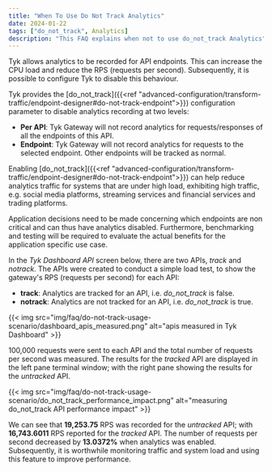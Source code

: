 ```yaml
---
title: "When To Use Do Not Track Analytics"
date: 2024-01-22
tags: ["do_not_track", Analytics]
description: "This FAQ explains when not to use do_not_track Analytics"
---
```


Tyk allows analytics to be recorded for API endpoints. This can increase the CPU load and reduce the RPS (requests per second). Subsequently, it is possible to configure Tyk to disable this behaviour.

Tyk provides the [do_not_track]({{<ref "advanced-configuration/transform-traffic/endpoint-designer#do-not-track-endpoint">}}) configuration parameter to disable analytics recording at two levels:

- **Per API**: Tyk Gateway will not record analytics for requests/responses of all the endpoints of this API.
- **Endpoint**: Tyk Gateway will not record analytics for requests to the selected endpoint. Other endpoints will be tracked as normal.

Enabling [do_not_track]({{<ref "advanced-configuration/transform-traffic/endpoint-designer#do-not-track-endpoint">}}) can help reduce analytics traffic for systems that are under high load, exhibiting high traffic, e.g. social media platforms, streaming services and financial services and trading platforms.

Application decisions need to be made concerning which endpoints are non critical and can thus have analytics disabled. Furthermore, benchmarking and testing will be required to evaluate the actual benefits for the application specific use case.

In the *Tyk Dashboard API* screen below, there are two APIs, *track* and *notrack*. The APIs were created to conduct a simple load test, to show the gateway's RPS (requests per second) for each API:

- **track**: Analytics are tracked for an API, i.e. *do_not_track* is false.
- **notrack**: Analytics are not tracked for an API, i.e. *do_not_track* is true.

{{< img src="img/faq/do-not-track-usage-scenario/dashboard_apis_measured.png" alt="apis measured in Tyk Dashboard" >}}

100,000 requests were sent to each API and the total number of requests per second was measured. The results for the *tracked* API are displayed in the left pane terminal window; with the right pane showing the results for the *untracked* API.

{{< img src="img/faq/do-not-track-usage-scenario/do_not_track_performance_impact.png" alt="measuring do_not_track API performance impact" >}}

We can see that **19,253.75** RPS was recorded for the *untracked* API; with **16,743.6011** RPS reported for the *tracked* API. The number of requests per second decreased by **13.0372%** when analytics was enabled. Subsequently, it is worthwhile monitoring traffic and system load and using this feature to improve performance. 
